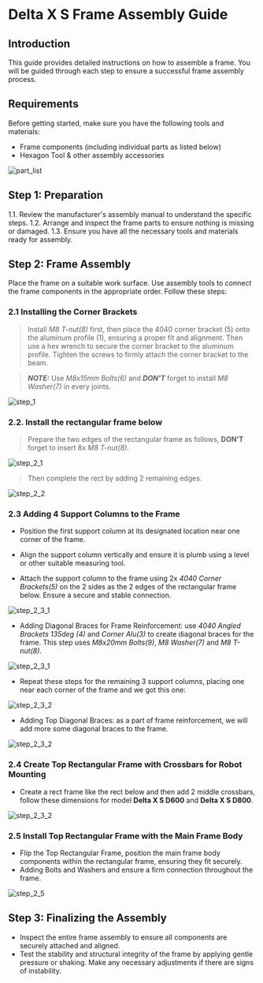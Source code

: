 # Delta X S Frame Assembly Guide

## Introduction

This guide provides detailed instructions on how to assemble a frame. You will be guided through each step to ensure a successful frame assembly process.

## Requirements

Before getting started, make sure you have the following tools and materials:

- Frame components (including individual parts as listed below)
- Hexagon Tool & other assembly accessories

![part_list](https://raw.githubusercontent.com/deltaxrobot/Delta-X-Docs/master/docs/images/assembly/xs_frame/part_list.png "Alumium Profile Frame Part List")


## Step 1: Preparation

1.1. Review the manufacturer's assembly manual to understand the specific steps.
1.2. Arrange and inspect the frame parts to ensure nothing is missing or damaged.
1.3. Ensure you have all the necessary tools and materials ready for assembly.

## Step 2: Frame Assembly

Place the frame on a suitable work surface. Use assembly tools to connect the frame components in the appropriate order. Follow these steps:

### 2.1 Installing the Corner Brackets

> Install *M8 T-nut(8)* first, then place the 4040 corner bracket (5) onto the aluminum profile (1), ensuring a proper fit and alignment. Then use a hex wrench to secure the corner bracket to the aluminum profile. Tighten the screws to firmly attach the corner bracket to the beam.

> **_NOTE:_** Use *M8x15mm Bolts(6)* and ***DON'T*** forget to install *M8 Washer(7)* in every joints.

![step_1](https://raw.githubusercontent.com/deltaxrobot/Delta-X-Docs/master/docs/images/assembly/xs_frame/step1.png)

### 2.2. Install the rectangular frame below

> Prepare the two edges of the rectangular frame as follows, **DON'T** forget to insert 8x *M8 T-nut(8)*.

![step_2_1](https://raw.githubusercontent.com/deltaxrobot/Delta-X-Docs/master/docs/images/assembly/xs_frame/step2_1.png)

> Then complete the rect by adding 2 remaining edges.

![step_2_2](https://raw.githubusercontent.com/deltaxrobot/Delta-X-Docs/master/docs/images/assembly/xs_frame/step2_2.png)

### 2.3 Adding 4 Support Columns to the Frame

- Position the first support column at its designated location near one corner of the frame.

- Align the support column vertically and ensure it is plumb using a level or other suitable measuring tool.

- Attach the support column to the frame using 2x *4040 Corner Brackets(5)* on the 2 sides as the 2 edges of the rectangular frame below. Ensure a secure and stable connection.

![step_2_3_1](https://raw.githubusercontent.com/deltaxrobot/Delta-X-Docs/master/docs/images/assembly/xs_frame/step3_1.png)

- Adding Diagonal Braces for Frame Reinforcement: use *4040 Angled Brackets 135deg (4)* and *Corner Alu(3)* to create diagonal braces for the frame. This step uses *M8x20mm Bolts(9)*, *M8 Washer(7)* and *M8 T-nut(8)*.

![step_2_3_1](https://raw.githubusercontent.com/deltaxrobot/Delta-X-Docs/master/docs/images/assembly/xs_frame/step3_2.png)

- Repeat these steps for the remaining 3 support columns, placing one near each corner of the frame and we got this one:

![step_2_3_2](https://raw.githubusercontent.com/deltaxrobot/Delta-X-Docs/master/docs/images/assembly/xs_frame/step3_3.png)

- Adding Top Diagonal Braces: as a part of frame reinforcement, we will add more some diagonal braces to the frame.

![step_2_3_2](https://raw.githubusercontent.com/deltaxrobot/Delta-X-Docs/master/docs/images/assembly/xs_frame/step3_4.png)

### 2.4 Create Top Rectangular Frame with Crossbars for Robot Mounting

- Create a rect frame like the rect below and then add 2 middle crossbars, follow these dimensions for model **Delta X S D600** and **Delta X S D800**.

![step_2_3_2](https://raw.githubusercontent.com/deltaxrobot/Delta-X-Docs/master/docs/images/assembly/xs_frame/step4.png)

### 2.5 Install Top Rectangular Frame with the Main Frame Body

- Flip the Top Rectangular Frame, position the main frame body components within the rectangular frame, ensuring they fit securely.
- Adding Bolts and Washers and ensure a firm connection throughout the frame.

![step_2_5](https://raw.githubusercontent.com/deltaxrobot/Delta-X-Docs/master/docs/images/assembly/xs_frame/step5.png)

## Step 3: Finalizing the Assembly

- Inspect the entire frame assembly to ensure all components are securely attached and aligned.
- Test the stability and structural integrity of the frame by applying gentle pressure or shaking. Make any necessary adjustments if there are signs of instability.
